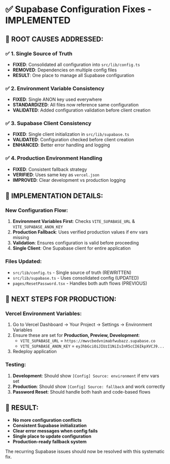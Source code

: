 # ✅ Supabase Configuration Fixes - IMPLEMENTED

## 🎯 ROOT CAUSES ADDRESSED:

### ✅ 1. Single Source of Truth
- **FIXED**: Consolidated all configuration into `src/lib/config.ts`
- **REMOVED**: Dependencies on multiple config files
- **RESULT**: One place to manage all Supabase configuration

### ✅ 2. Environment Variable Consistency  
- **FIXED**: Single ANON key used everywhere
- **STANDARDIZED**: All files now reference same configuration
- **VALIDATED**: Added configuration validation before client creation

### ✅ 3. Supabase Client Consistency
- **FIXED**: Single client initialization in `src/lib/supabase.ts`
- **VALIDATED**: Configuration checked before client creation
- **ENHANCED**: Better error handling and logging

### ✅ 4. Production Environment Handling
- **FIXED**: Consistent fallback strategy
- **VERIFIED**: Uses same key as `vercel.json`
- **IMPROVED**: Clear development vs production logging

## 🔧 IMPLEMENTATION DETAILS:

### New Configuration Flow:
1. **Environment Variables First**: Checks `VITE_SUPABASE_URL` & `VITE_SUPABASE_ANON_KEY`
2. **Production Fallback**: Uses verified production values if env vars missing
3. **Validation**: Ensures configuration is valid before proceeding
4. **Single Client**: One Supabase client for entire application

### Files Updated:
- `src/lib/config.ts` - Single source of truth (REWRITTEN)
- `src/lib/supabase.ts` - Uses consolidated config (UPDATED)
- `pages/ResetPassword.tsx` - Handles both auth flows (PREVIOUS)

## 🚀 NEXT STEPS FOR PRODUCTION:

### Vercel Environment Variables:
1. Go to Vercel Dashboard → Your Project → Settings → Environment Variables
2. Ensure these are set for **Production, Preview, Development**:
   - `VITE_SUPABASE_URL` = `https://mwvcbedvnimabfwubazz.supabase.co`
   - `VITE_SUPABASE_ANON_KEY` = `eyJhbGciOiJIUzI1NiIsInR5cCI6IkpXVCJ9...`
3. Redeploy application

### Testing:
1. **Development**: Should show `[Config] Source: environment` if env vars set
2. **Production**: Should show `[Config] Source: fallback` and work correctly
3. **Password Reset**: Should handle both hash and code-based flows

## 🎉 RESULT:
- **No more configuration conflicts**
- **Consistent Supabase initialization**  
- **Clear error messages when config fails**
- **Single place to update configuration**
- **Production-ready fallback system**

The recurring Supabase issues should now be resolved with this systematic fix.